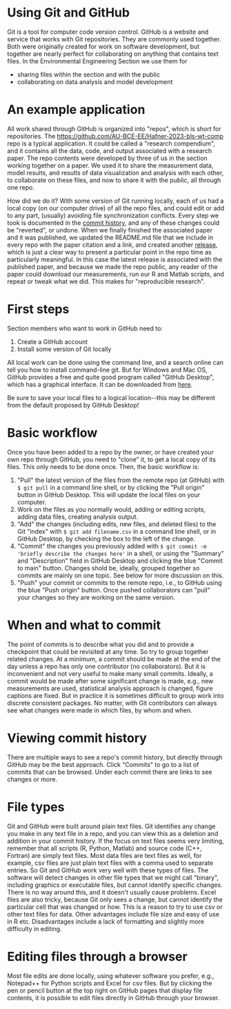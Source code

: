 # Using Git and GitHub
Git is a tool for computer code version control.
GitHub is a website and service that works with Git repositories.
They are commonly used together.
Both were originally created for work on software development, but together are nearly perfect for collaborating on anything that contains text files.
In the Environmental Engineering Section we use them for

* sharing files within the section and with the public
* collaborating on data analysis and model development

# An example application
All work shared through GitHub is organized into "repos", which is short for repositories.
The <https://github.com/AU-BCE-EE/Hafner-2023-bls-wt-comp> repo is a typical application.
It could be called a "research compendium", and it contains all the data, code, and output associated with a research paper.
The repo contents were developed by three of us in the section working together on a paper.
We used it to share the measurement data, model results, and results of data visualization and analysis with each other, to collaborate on these files, and now to share it with the public, all through one repo.

How did we do it?
With some version of Git running locally, each of us had a local copy (on our computer drive) of all the repo files, and could edit or add to any part, (usually) avoiding file synchronization conflicts.
Every step we took is documented in the [commit history](https://github.com/AU-BCE-EE/Hafner-2023-bls-wt-comp/commits/main/), and any of these changes could be "reverted", or undone.
When we finally finished the associated paper and it was published, we updated the README.md file that we include in every repo with the paper citation and a link, and created another [release](https://github.com/AU-BCE-EE/Hafner-2023-bls-wt-comp/releases), which is just a clear way to present a particular point in the repo time as particularly meaningful.
In this case the latest release is associated with the published paper, and because we made the repo public, any reader of the paper could download our measurements, run our R and Matlab scripts, and repeat or tweak what we did.
This makes for "reproducible research".

# First steps
Section members who want to work in GitHub need to:

1. Create a GitHub account
2. Install some version of Git locally

All local work can be done using the command line, and a search online can tell you how to install command-line git.
But for Windows and Mac OS, GitHub provides a free and quite good program called "GitHub Desktop", which has a graphical interface.
It can be downloaded from [here](https://desktop.github.com/).

Be sure to save your local files to a logical location--this may be different from the default proposed by GitHub Desktop!

# Basic workflow
Once you have been added to a repo by the owner, or have created your own repo through GitHub, you need to "clone" it, to get a local copy of its files.
This only needs to be done once.
Then, the basic workflow is:

1. "Pull" the latest version of the files from the remote repo (at GitHub) with `$ git pull` in a command line shell, or by clicking the "Pull origin" button in GitHub Desktop. This will update the local files on your computer.
2. Work on the files as you normally would, adding or editing scripts, adding data files, creating analysis output.
3. "Add" the changes (including edits, new files, and deleted files) to the Git "index" with `$ git add filename.csv` in a command line shell, or in GitHub Desktop, by checking the box to the left of the change. 
4. "Commit" the changes you previously added with `$ git commit -m 'briefly describe the changes here'` in a shell, or using the "Summary" and "Description" field in GitHub Desktop and clicking the blue "Commit to main" button. Changes shold be, ideally, grouped together so commits are mainly on one topic. See below for more discussion on this.
5. "Push" your commit or commits to the remote repo, i.e., to GitHub using the blue "Push origin" button. Once pushed collaborators can "pull" your changes so they are working on the same version.

# When and what to commit
The point of commits is to describe what you did and to provide a checkpoint that could be revisited at any time.
So try to group together related changes.
At a minimum, a commit should be made at the end of the day unless a repo has only one contributor (no collaborators).
But it is inconvenient and not very useful to make many small commits.
Ideally, a commit would be made after some significant change is made, e.g., new measurements are used, statistical analysis approach is changed, figure captions are fixed.
But in practice it is sometimes difficult to group work into discrete consistent packages.
No matter, with Git contributors can always see what changes were made in which files, by whom and when.

# Viewing commit history
There are multiple ways to see a repo's commit history, but directly through GitHub may be the best approach.
Click "Commits" to go to a list of commits that can be browsed.
Under each commit there are links to see changes or more.

# File types
Git and GitHub were built around plain text files.
Git identifies any change you make in any text file in a repo, and you can view this as a deletion and addition in your commit history.
If the focus on text files seems very limiting, remember that all scripts (R, Python, Matlab) and source code (C++, Fortran) are simply text files.
Most data files are text files as well, for example, csv files are just plain text files with a comma used to separate entries.
So Git and GitHub work very well with these types of files.
The software will detect changes in other file types that we might call "binary", including graphics or executable files, but cannot identify specific changes.
There is no way around this, and it doesn't usually cause problems.
Excel files are also tricky, because Git only sees a change, but cannot identify the particular cell that was changed or how.
This is a reason to try to use csv or other text files for data.
Other advantages include file size and easy of use in R etc.
Disadvantages include a lack of formatting and slightly more difficulty in editing.

# Editing files through a browser
Most file edits are done locally, using whatever software you prefer, e.g., Notepad++ for Python scripts and Excel for csv files.
But by clicking the pen or pencil button at the top right on GitHub pages that display file contents, it is possible to edit files directly in GitHub through your browser.
